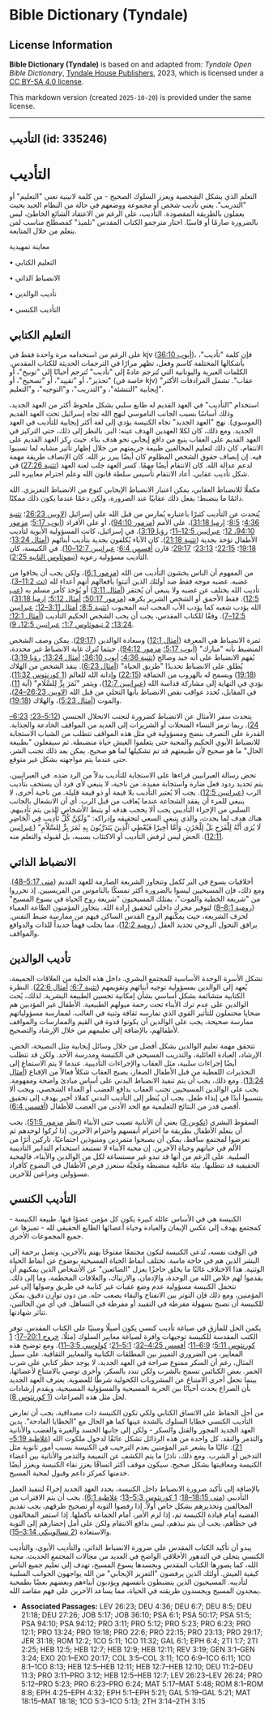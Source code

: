 # Bible Dictionary (Tyndale)

## License Information

**Bible Dictionary (Tyndale)** is based on and adapted from: _Tyndale Open Bible Dictionary_, [Tyndale House Publishers](https://tyndaleopenresources.com/), 2023, which is licensed under a [CC BY-SA 4.0 license](https://creativecommons.org/licenses/by-sa/4.0/legalcode.en).

This markdown version (created `2025-10-20`) is provided under the same license.



--------------------------------

## التأديب (id: 335246)

التأديب
=======

التعلم الذي يشكل الشخصية ويعزز السلوك الصحيح \- من كلمة لاتينية تعني "التعليم" أو "التدريب". يعني تأديب شخص أو مجموعة ووضعهم في حالة من النظام الجيد بحيث يعملون بالطريقة المقصودة. التأديب، على الرغم من الاعتقاد الشائع الخاطئ، ليس بالضرورة صارمًا أو قاسيًا. اختار مترجمو الكتاب المقدس "تلميذ" كمصطلح مناسب لمن يتعلم من خلال المتابعة.

معاينة تمهيدية

• التعليم الكتابي

• الانضباط الذاتي

• تأديب الوالدين

• التأديب الكنسي

التعليم الكتابي
---------------

على الرغم من استخدامه مرة واحدة فقط في kjv ([أيوب 36:10](https://ref.ly/Job36:10))، فإن كلمة "تأديب"، بأشكالها المختلفة كاسم وفعل، تظهر مرارًا في الترجمات الحديثة للكتاب المقدس. الكلمات العبرية واليونانية التي تُترجم عادةً إلى "تأديب" تُترجم أحيانًا إلى "توبيخ"، أو "تحذير"، أو "تقييد"، أو "تصحيح"، أو (خاصة في kjv) "عقاب". تشمل المرادفات الأكثر إيجابية "التنشئة"، و"التدريب"، و"التوجيه"، و"التعليم".

استخدام "التأديب" في العهد القديم له طابع سلبي بشكل ملحوظ أكثر من العهد الجديد، وذلك أساسًا بسبب الجانب الناموسي لنهج الله تجاه إسرائيل تحت العهد القديم (الموسوي). نهج "العهد الجديد" تجاه الكنيسة يؤدي إلى لغة أكثر إيجابية للتأديب في العهد الجديد. ومع ذلك، كان لكلا العهدين الهدف عينه: البر. بالنظر إلى ذلك، حتى التركيز في العهد القديم على العقاب ينبع من دافع إيجابي نحو هدف بناء. حيث ركز العهد القديم على الانتقام، كان ذلك لتعليم المخالفين طبيعة جريمتهم من خلال إظهار تأثير مشابه لما تسببوا فيه. إن إنصاف حقوق الشخص المظلوم كان أيضًا يبرر بر الله. كان الإنصاف طريقة مهمة لدعم عدالة الله. كان الانتقام أيضًا مهمًا. كسر العهد جلب لعنة العهد ([تثنية 27:26](https://ref.ly/Deut27:26)) في شكل تأديب عقابي. أعاد الانتقام تأسيس سلطة قانون الله وعلم احترام معاييره للبر.

مكملًا للانضباط العقابي، يمكن اعتبار الانضباط الإيجابي كنوع من الانضباط التعزيزي. الله دائمًا ما ينضبط؛ يفعل ذلك عقابيًا عند الضرورة، ولكن دعمًا عندما يكون ذلك ممكنًا.

يُتحدث عن التأديب كثيرًا باعتباره يُمارس من قبل الله على إسرائيل ([لاويين 26:23](https://ref.ly/Lev26:23)؛ [تثنية 4:36](https://ref.ly/Deut4:36)؛ [8:5](https://ref.ly/Deut8:5)؛ [إرميا 31:18](https://ref.ly/Jer31:18))، على الأمم ([مزمور 94:10](https://ref.ly/Ps94:10))، أو على الأفراد ([أيوب 5:17](https://ref.ly/Job5:17)؛ [مزمور 94:10، 12](https://ref.ly/Ps94:10,Ps94:12)؛ [عبرانيين 12:5–11](https://ref.ly/Heb12:5-Heb12:11)؛ [رؤيا 3:19](https://ref.ly/Rev3:19)). في إسرائيل، كانت المسؤولية الأبوية لتأديب الأطفال تؤخذ بجدية ([تثنية 21:18](https://ref.ly/Deut21:18)). كان الآباء يُكلفون بجدية بتأديب أبنائهم ([أمثال 13:24](https://ref.ly/Prov13:24)؛ [19:18](https://ref.ly/Prov19:18)؛ [22:15](https://ref.ly/Prov22:15)؛ [23:13](https://ref.ly/Prov23:13)؛ [29:17](https://ref.ly/Prov29:17)؛ قارن [أفسس 6:4](https://ref.ly/Eph6:4)؛ [عبرانيين 12:7–10](https://ref.ly/Heb12:7-Heb12:10)). في الكنيسة، كان التأديب مسؤولية رعوية ([تيموثاوس الثانية 2:25](https://ref.ly/2Tim2:25)).

من المفهوم أن الناس يخشون التأديب من الله ([مزمور 6:1](https://ref.ly/Ps6:1))، ولكن يجب أن يخافوا من غضبه. غضبه موجه فقط ضد أولئك الذين أثبتوا بأفعالهم أنهم أعداء لله ([تث 11:2–3](https://ref.ly/Deut11:2-Deut11:3)). تأديب الله يختلف عن غضبه ولا ينبغي أن يُحتقر ([أمثال 3:11](https://ref.ly/Prov3:11)) أو يُؤخذ كأمر مسلم به ([عب 12:5](https://ref.ly/Heb12:5)). فقط الأحمق أو الشخص الشرير يكرهه ([مزمور 50:17؛](https://ref.ly/Ps50:17) [أمثال 5:12؛](https://ref.ly/Prov5:12) [إرميا 31:18](https://ref.ly/Jer31:18)). الله يؤدب شعبه كما يؤدب الأب المحب ابنه المحبوب ([تثنية 8:5؛](https://ref.ly/Deut8:5) [أمثال 3:11–12؛](https://ref.ly/Prov3:11-Prov3:12) [عبرانيين 12:5–7](https://ref.ly/Heb12:5-Heb12:7)). وفقًا للكتاب المقدس، يجب أن يحب الشخص الحكيم التأديب ([أمثال 12:1؛](https://ref.ly/Prov12:1) [13:24؛](https://ref.ly/Prov13:24) [2 تيموثاوس 1:7؛](https://ref.ly/2Tim1:7) [عبرانيين 12:5، 9](https://ref.ly/Heb12:5,Heb12:9)).

ثمرة الانضباط هي المعرفة ([أمثال 12:1](https://ref.ly/Prov12:1)) وسعادة الوالدين ([29:17](https://ref.ly/Prov29:17)). يمكن وصف الشخص المنضبط بأنه "مبارك" ([أيوب 5:17؛](https://ref.ly/Job5:17) [مزمور 94:12](https://ref.ly/Ps94:12)). حيثما تُترك غاية الانضباط غير محددة، يُفهم الانضباط على أنه جيد وصالح ([تثنية 4:36؛](https://ref.ly/Deut4:36) [أيوب 36:10؛](https://ref.ly/Job36:10) [أمثال 13:24؛](https://ref.ly/Prov13:24) [رؤيا 3:19](https://ref.ly/Rev3:19)). يُطلق على الانضباط تحديدًا "طريق الحياة" ([أمثال 6:23](https://ref.ly/Prov6:23)). ينقذ الشخص من الهلاك ([19:18](https://ref.ly/Prov19:18)) ويسمح له بالهروب من الحماقة ([22:15](https://ref.ly/Prov22:15)) وإدانة الله للعالم ([1 كورنثوس 11:32](https://ref.ly/1Cor11:32)). يؤدي في النهاية إلى مشاركة قداسة الله ([عبرانيين 12:7](https://ref.ly/Heb12:7))، ويثمر "ثَمَرَ بِرٍّ لِلسَّلَامِ" (آية [11](https://ref.ly/Heb12:11)). في المقابل، تُحدد عواقب نقص الانضباط بأنها التخلي من قبل الله ([لاويين 26:23–24](https://ref.ly/Lev26:23-Lev26:24))، والموت ([أمثال 5:23](https://ref.ly/Prov5:23))، والهلاك ([19:18](https://ref.ly/Prov19:18)).

يتحدث سفر الأمثال عن الانضباط كضرورة لتجنب الانحلال الجنسي ([5:12–23؛](https://ref.ly/Prov5:12-Prov5:23) [6:23–24](https://ref.ly/Prov6:23-Prov6:24)). ربما ترمز النساء المنحلات أو الشريرات إلى العديد من المواقف الخادعة والجذابة. القدرة على التصرف بنضج ومسؤولية في مثل هذه المواقف تتطلب من الشباب الاستجابة للانضباط الأبوي الحكيم والمحبة حتى يتعلموا العيش حياة منضبطة. ثم سيفعلون "بطبيعة الحال" ما هو صحيح لأن طبيعتهم قد تم تشكيلها لما هو صحيح. يمكن بعد ذلك تجنب الشر، حتى عندما يتم مواجهته بشكل غير متوقع.

تحض رسالة العبرانيين قراءها على الاستجابة للتأديب بدلاً من الرد ضده. في العبرانيين، يتم تحديد ردود فعل ضارة واستجابة مفيدة. من ناحية، لا ينبغي لأي فرد أن يستخف بتأديب الرب ([عبرانيين 12:5](https://ref.ly/Heb12:5)). يجب ألا يُعتبر التأديب بلا قيمة أو ذو قيمة قليلة. من ناحية أخرى، لا ينبغي للمرء أن يفقد الشجاعة عندما يُعاقب من قبل الرب. أي أن الانشغال بالجانب السلبي من الإجراء التأديبي يجب ألا يحجب هدفه أو يثبط الأشخاص الذين يتم تأديبهم. هناك هدف لما يحدث، والذي ينبغي السعي لتحقيقه وإدراكه: "وَلَكِنَّ كُلَّ تَأْدِيبٍ فِي ٱلْحَاضِرِ لَا يُرَى أَنَّهُ لِلْفَرَحِ بَلْ لِلْحَزَنِ. وَأَمَّا أَخِيرًا فَيُعْطِي ٱلَّذِينَ يَتَدَرَّبُونَ بِهِ ثَمَرَ بِرٍّ لِلسَّلَامِ" ([عبرانيين 12:11](https://ref.ly/Heb12:11)). الحض ليس لرفض التأديب أو الاكتئاب بسببه، بل لقبوله والتعلم منه.

الانضباط الذاتي
---------------

أخلاقيات يسوع في البر تُكمل وتتجاوز الشريعة الصارمة للعهد القديم ([متى 5:17–48](https://ref.ly/Matt5:17-Matt5:48)). ومع ذلك، فإن المسيحيين ليسوا بالضرورة أكثر تمسكًا بالناموس من الفريسيين. إذ تحرروا من "شريعة الخطية والموت"، يمتلك المسيحيون "شريعة روح الحياة في يسوع المسيح" ([رومية 8:1–8](https://ref.ly/Rom8:1-Rom8:8)) لتوفير محرك داخلي لتحقيق إرادة الله. يتجاوز المؤمنون الطاعة العمياء لحرف الشريعة، حيث يمكّنهم الروح القدس الساكن فيهم من ممارسة ضبط النفس. يرافق التحول الروحي تجديد العقل ([رومية 12:2](https://ref.ly/Rom12:2))، مما يجلب فهماً جديداً للذات والدوافع والمواقف.

تأديب الوالدين
--------------

تشكل الأسرة الوحدة الأساسية للمجتمع البشري. داخل هذه الخلية من العلاقات الحميمة، يُعهد إلى الوالدين بمسؤولية توجيه أبنائهم وتقويمهم ([تثنية 6:7؛](https://ref.ly/Deut6:7) [أمثال 22:6](https://ref.ly/Prov22:6)). النظرة الكتابية متشائمة بشكل أساسي بشأن إمكانية تحسين الطبيعة البشرية. لذلك، يُحث الوالدين على عدم ترك الأبناء تحت رحمة ميولهم الطبيعية. الأطفال غير المؤدبين هم ضحايا محتملون للتأثير القوي الذي تمارسه ثقافة وثنية في الغالب. لممارسة مسؤولياتهم ممارسة صحيحة، يجب على الوالدين أن يكونوا قدوة في القيم والممارسات والمواقف لأطفالهم، بالإضافة إلى تعليمهم من خلال الإرشاد والتصحيح.

تتحقق مهمة تعليم الوالدين بشكل أفضل من خلال وسائل إيجابية مثل النصيحة، الحض، الإرشاد، العبادة العائلية، والتدريب المسيحي في الكنيسة ومدرسة الأحد. ولكن قد تتطلب أيضًا إجراءات سلبية، مثل العقاب والإجراءات التأديبية. عندما لا يتم الاستماع إلى التحذيرات اللفظية من قبل الأطفال الصغار، يصبح العقاب شكلاً فعالاً من الإقناع ([أمثال 13:24](https://ref.ly/Prov13:24)). ومع ذلك، يجب أن يتم تنفيذ الانضباط البدني على أساس مبادئ واضحة ومفهومة. يجب على الوالدين المسيحيين تجنب العقاب بدافع الغضب أو العداء الشخصي، ويجب ألا يتسببوا أبدًا في إيذاء طفل. يجب أن يُنظر إلى التأديب البدني كملاذ أخير يهدف إلى تحقيق أقصى قدر من النتائج التعليمية مع الحد الأدنى من الغضب للأطفال ([أفسس 6:4](https://ref.ly/Eph6:4)).

السقوط البشري ([تكوين 3](https://ref.ly/Gen3:1-Gen3:24)) يعني أن الأنانية تصيب حتى الأبناء (انظر [مزمور 51:5](https://ref.ly/Ps51:5)). يجب أن يتعلم الأطفال بطريقة ما احترام أنفسهم واحترام الآخرين. إذا تُركوا لوحدهم ثم تعرضوا لمجتمع ساقط، يمكن أن يصبحوا متمردين ومنبوذين اجتماعيًا، تاركين أثرًا من الألم في حياتهم وحياة الآخرين. إن محبة الأبناء لا تستبعد استخدام التدابير التأديبية السلبية. على الرغم من أنها قد تبدو غير مستساغة لكل من الوالدين والأبناء، فالمحبة الحقيقية قد تتطلبها. بيئة عائلية منضبطة ومُحِبَّة ستعزز فرص الأطفال في النضوج كأفراد مسؤولين ومراعين للآخرين.

التأديب الكنسي
--------------

الكنيسة هي في الأساس عائلة كبيرة يكون كل مؤمن عضوًا فيها. طبيعة الكنيسة \- كمجتمع يهدف إلى عكس الإيمان والعبادة وحياة أعضائها الطابع الحقيقي لله \- تميزها عن جميع المجموعات الأخرى.

في الوقت نفسه، تُدعى الكنيسة لتكون مجتمعًا مفتوحًا يهتم بالآخرين، وتصل برحمة إلى البشر الذين هم في حاجة ماسة. تختلف أنماط الحياة المسيحية بوضوح عن أنماط الحياة الوثنية. هذا الاختلاف غالبًا ما يخلق حاجزًا يعزل "الضائعين" عن الأشخاص الذين يمكنهم أن يقدموا لهم خلاص الله من الوحدة، والإدمان، والارتباك، والعلاقات المحطمة، وما إلى ذلك. تتحمل الكنيسة مسؤولية عدم وضع عقبات غير كتابية في طريق وصولها إلى غير المؤمنين، ومع ذلك فإن التوتر بين الانفتاح والنقاء يصعب حله. من دون توازن دقيق، يمكن للكنيسة أن تصبح بسهولة مفرطة في التقييد أو مفرطة في التساهل. في أي من الحالتين، تتأثر شهادتها.

يكمن الحل للمأزق في صياغة تأديب كنسي يكون أصيلًا ومبنيًا على الكتاب المقدس. توفر الكتب المقدسة للكنيسة توجيهات وافرة لصياغة معايير السلوك (مثلًا، [خروج 20:1–17](https://ref.ly/Exod20:1-Exod20:17)؛ [1 كورنثوس 5:11](https://ref.ly/1Cor5:11)؛ [6:9–11](https://ref.ly/1Cor6:9-1Cor6:11)؛ [أفسس 4:25–32](https://ref.ly/Eph4:25-Eph4:32)؛ [5:1–21](https://ref.ly/Eph5:1-Eph5:21)؛ [كولوسي 3:5–11](https://ref.ly/Col3:5-Col3:11)). ومع توضيح هذه المعايير، من الضروري التمييز بين المطلقات الكتابية والمعايير الثقافية. على سبيل المثال، رغم أن السكر ممنوع صراحة في العهد الجديد، لا يوجد حظر كتابي على شرب الخمر. بعض الكنائس تسمح بالشرب ولكن تندد بالسكر، وأخرى توصي بالامتناع لأعضائها، بينما تجعل أخرى الامتناع عن المشروبات الكحولية شرطًا للعضوية. يعترف العهد الجديد بأن الصراع يحدث أحيانًا بين الحرية المسيحية والمسؤولية المسيحية، ويقدم إرشادات لحل مثل هذه الصراعات ([1 كورنثوس 8](https://ref.ly/1Cor8:1-1Cor8:13)).

من أجل الحفاظ على الاتساق الكتابي ولكي تكون الكنيسة ذات مصداقية، يجب أن تعارض التأديب الكنسي خطايا السلوك بالشدة عينها كما هو الحال مع "الخطايا الفادحة". يدين العهد الجديد الفجور والقتل والسكر \- ولكن إلى جانبها الحسد والغيرة والغضب والأنانية والتذمر والنقد. كل واحدة من هذه الرذائل تشكل عائقًا لدخول ملكوت الله ([غلاطية 5:19–21](https://ref.ly/Gal5:19-Gal5:21)). غالبًا ما يشعر غير المؤمنين بعدم الترحيب في الكنيسة بسبب أمور ثانوية مثل التدخين أو الشرب. ومع ذلك، نادرًا ما يتم الكشف عن النميمة والتذمر والأنانية بين أعضاء الكنيسة ومعاقبتها بشكل صحيح. سيكون موقف أكثر اتساقًا يعزز نقاء الكنيسة ويعزز أيضًا خدمتها كمركز داعم وقبول لمحبة المسيح.

بالإضافة إلى تأكيد ضرورة الانضباط داخل الكنيسة، يحدد العهد الجديد إجراءً لتنفيذ العمل التأديبي ([متى 18:15–18](https://ref.ly/Matt18:15-Matt18:18)؛ [1 كورنثوس 5:3–13](https://ref.ly/1Cor5:3-1Cor5:13)؛ [غلاطية 6:1](https://ref.ly/Gal6:1)). يجب أن يتم الاقتراب من المخالفين وتحذيرهم بشكل خاص أولاً. إذا رفضوا التوبة أو تصحيح طرقهم، يجب تقديم القضية أمام قيادة الكنيسة ثم، إذا لزم الأمر، أمام الجماعة بأكملها. إذا استمر المخالفون في خطأهم، يجب أن يتم نبذهم، ليس بدافع الانتقام ولكن على أمل إحضارهم إلى التوبة والاستعادة ([2 تسالونيكي 3:14–15](https://ref.ly/2Thess3:14-2Thess3:15)).

يبدو أن تأكيد الكتاب المقدس على ضرورة الانضباط الذاتي، والتأديب الأبوي، والتأديب الكنسي يتجلى في التدهور الأخلاقي الواضح في العديد من مجالات المجتمع الحديث. محبة الله، كما يصورها الكتاب المقدس ويجسدها يسوع المسيح، تهدف إلى تعليم جميع الناس كيفية العيش. أولئك الذين يرفضون "التعزيز الإيجابي" من الله يواجهون الجوانب السلبية لتأديبه. المسيحيون الذين ينضبطون بأنفسهم ويؤدبون أبناءهم وبعضهم بعضًا بطمحبة يمجدون المسيح ويجسدون طريقته في الحياة، مما يساعد الآخرين على فهم مقاصد الله.

* **Associated Passages:** LEV 26:23; DEU 4:36; DEU 6:7; DEU 8:5; DEU 21:18; DEU 27:26; JOB 5:17; JOB 36:10; PSA 6:1; PSA 50:17; PSA 51:5; PSA 94:10; PSA 94:12; PRO 3:11; PRO 5:12; PRO 5:23; PRO 6:23; PRO 12:1; PRO 13:24; PRO 19:18; PRO 22:6; PRO 22:15; PRO 23:13; PRO 29:17; JER 31:18; ROM 12:2; 1CO 5:11; 1CO 11:32; GAL 6:1; EPH 6:4; 2TI 1:7; 2TI 2:25; HEB 12:5; HEB 12:7; HEB 12:9; HEB 12:11; REV 3:19; GEN 3:1–GEN 3:24; EXO 20:1–EXO 20:17; COL 3:5–COL 3:11; 1CO 6:9–1CO 6:11; 1CO 8:1–1CO 8:13; HEB 12:5–HEB 12:11; HEB 12:7–HEB 12:10; DEU 11:2–DEU 11:3; PRO 3:11–PRO 3:12; HEB 12:5–HEB 12:7; LEV 26:23–LEV 26:24; PRO 5:12–PRO 5:23; PRO 6:23–PRO 6:24; MAT 5:17–MAT 5:48; ROM 8:1–ROM 8:8; EPH 4:25–EPH 4:32; EPH 5:1–EPH 5:21; GAL 5:19–GAL 5:21; MAT 18:15–MAT 18:18; 1CO 5:3–1CO 5:13; 2TH 3:14–2TH 3:15


